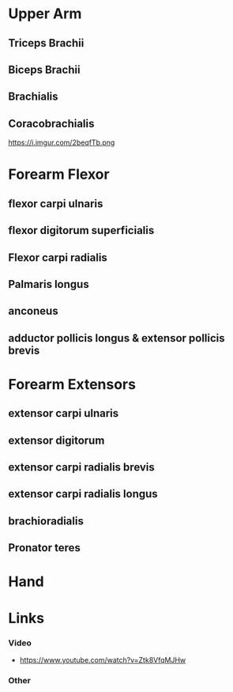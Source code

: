# Upper Arm
## Triceps Brachii
## Biceps Brachii
## Brachialis
## Coracobrachialis
https://i.imgur.com/2beqfTb.png

# Forearm Flexor
## flexor carpi ulnaris
## flexor digitorum superficialis
## Flexor carpi radialis
## Palmaris longus
## anconeus
## adductor pollicis longus & extensor pollicis brevis

# Forearm Extensors
## extensor carpi ulnaris
## extensor digitorum
## extensor carpi radialis brevis
## extensor carpi radialis longus
## brachioradialis 
## Pronator teres

# Hand

# Links
### Video
- https://www.youtube.com/watch?v=Ztk8VfqMJHw
### Other